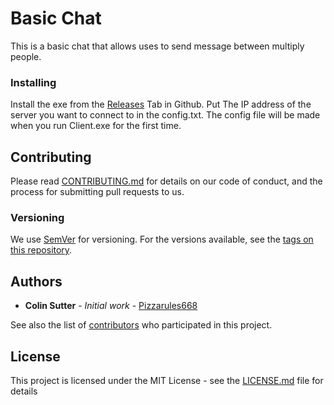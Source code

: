 # Basic Chat
This is a basic chat that allows uses to send message between multiply people.

### Installing
Install the exe from the [Releases](https://github.com/PizzaRules668/Chat/releases) Tab in Github.
Put The IP address of the server you want to connect to in the config.txt. The config file will be made when you run Client.exe for the first time. 

## Contributing

Please read [CONTRIBUTING.md](CONTRIBUTING.md) for details on our code of conduct, and the process for submitting pull requests to us.

### Versioning

We use [SemVer](http://semver.org/) for versioning. For the versions available, see the [tags on this repository](https://github.com/Pizzarules668/chat/tags). 

## Authors

* **Colin Sutter** - *Initial work* - [Pizzarules668](https://github.com/Pizzarules668)

See also the list of [contributors](https://github.com/Pizzarules668/chat/contributors) who participated in this project.

## License

This project is licensed under the MIT License - see the [LICENSE.md](LICENSE) file for details
